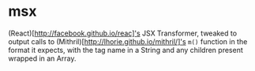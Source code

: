# msx

(React)[http://facebook.github.io/reac]'s JSX Transformer, tweaked to output
calls to (Mithril)[http://lhorie.github.io/mithril/]'s `m()` function in the
format it expects, with the tag name in a String and any children present
wrapped in an Array.